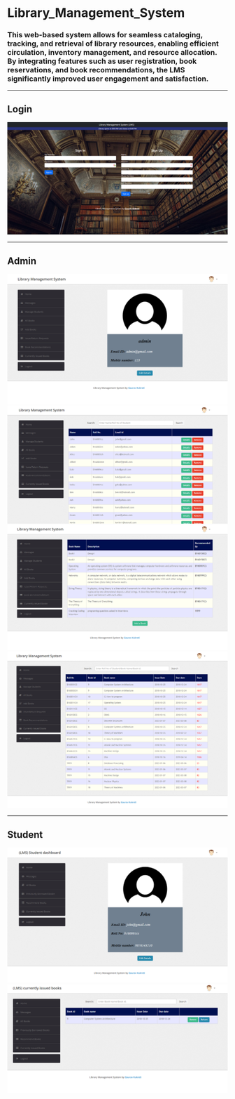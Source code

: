 # Library_Management_System

### This web-based system allows for seamless cataloging, tracking, and retrieval of library resources, enabling efficient circulation, inventory management, and resource allocation. By integrating features such as user registration, book reservations, and book recommendations, the LMS significantly improved user engagement and satisfaction.

<hr>

## Login
<img src="images/login.png">

<hr>

## Admin
<img src="images/admin.png">
<img src="images/admin1.png">
<img src="images/admin2.png">
<img src="images/admin3.png">

<hr>

## Student
<img src="images/student.png">
<img src="images/student1.png">
